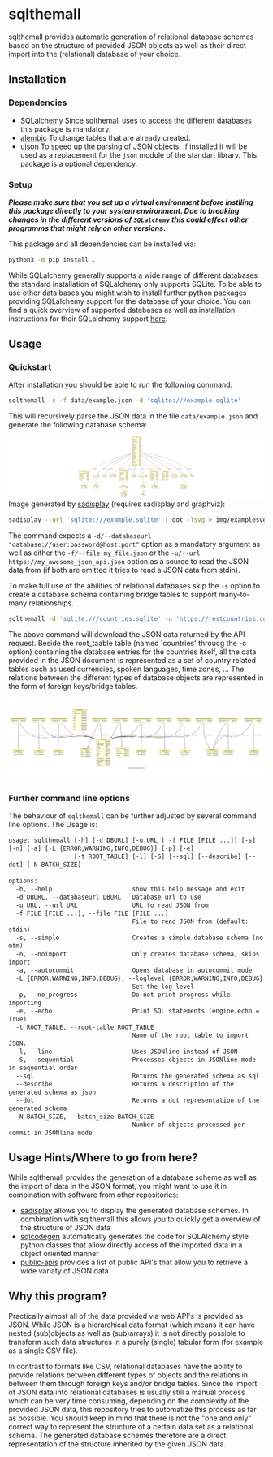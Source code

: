 # sqlthemall

sqlthemall provides automatic generation of relational database schemes based on the structure of provided JSON objects as well as their direct import into the (relational) database of your choice.

## Installation

### Dependencies

- [SQLalchemy](https://www.sqlalchemy.org) Since sqlthemall uses to access the different databases this package is mandatory.
- [alembic](https://github.com/sqlalchemy/alembic) To change tables that are already created.
- [ujson](https://github.com/ultrajson/ultrajson) To speed up the parsing of JSON objects. If installed it will be used as a replacement for the `json` module of the standart library. This package is a optional dependency.

### Setup

***Please make sure that you set up a virtual environment before instlling
this package directly to your system environment. Due to breaking changes in
the different versions of `SQLalchemy` this could effect other programms that
might rely on other versions.***

This package and all dependencies can be installed via:
```bash
python3 -m pip install .
```

While SQLalchemy generally supports a wide range of different databases the standard installation of SQLalchemy only supports SQLite. To be able to use other data bases you might wish to install further python packages providing SQLalchemy support for the database of your choice. You can find a quick overview of supported databases as well as installation instructions for their SQLalchemy support [here](https://apache-superset.readthedocs.io/en/latest/installation.html#database-dependencies).

## Usage

### Quickstart

After installation you should be able to run the following command:

```bash
sqlthemall -s -f data/example.json -d 'sqlite:///example.sqlite'
```
This will recursively parse the JSON data in the file `data/example.json` and generate the following database schema:

![simple schema](img/example.svg)
Image generated by [sadisplay](https://github.com/GoodRx/sadisplay) (requires sadisplay and graphviz):

```bash
sadisplay --url 'sqlite:///example.sqlite' | dot -Tsvg > img/examplesvg.
```

The command expects a `-d/--databaseurl "database://user:password@host:port"` option as a mandatory argument as well as either the `-f/--file my_file.json` or the `-u/--url https://my_awesome_json_api.json` option as a source to read the JSON data from (if both are omitted it tries to read a JSON data from stdin).

To make full use of the abilities of relational databases skip the `-s` option to create a database schema containing bridge tables to support many-to-many relationships.

```bash
sqlthemall -d 'sqlite:///countries.sqlite' -u 'https://restcountries.com/v2/all' -t 'countries'
```

The above command will download the JSON data returned by the API request. Beside the root_taable table (named 'countries' throucg the -c option) containing the database entries for the countries itself, all the data provided in the JSON document is represented as a set of country related tables such as used currencies, spoken languages, time zones, ... The relations between the different types of database objects are represented in the form of foreign keys/bridge tables. 

![restcountries database schema](img/countries.svg)

### Further command line options

The behaviour of `sqlthemall` can be further adjusted by several command line options. The Usage is:

```
usage: sqlthemall [-h] [-d DBURL] [-u URL | -f FILE [FILE ...]] [-s] [-n] [-a] [-L {ERROR,WARNING,INFO,DEBUG}] [-p] [-e]
                  [-t ROOT_TABLE] [-l] [-S] [--sql] [--describe] [--dot] [-N BATCH_SIZE]

options:
  -h, --help                      show this help message and exit
  -d DBURL, --databaseurl DBURL   Database url to use
  -u URL, --url URL               URL to read JSON from
  -f FILE [FILE ...], --file FILE [FILE ...]
                                  File to read JSON from (default: stdin)
  -s, --simple                    Creates a simple database schema (no mtm)
  -n, --noimport                  Only creates database schema, skips import
  -a, --autocommit                Opens database in autocommit mode
  -L {ERROR,WARNING,INFO,DEBUG}, --loglevel {ERROR,WARNING,INFO,DEBUG}
                                  Set the log level
  -p, --no_progress               Do not print progress while importing
  -e, --echo                      Print SQL statements (engine.echo = True)
  -t ROOT_TABLE, --root-table ROOT_TABLE
                                  Name of the root table to import JSON.
  -l, --line                      Uses JSONline instead of JSON
  -S, --sequential                Processes objects in JSONline mode in sequential order
  --sql                           Returns the generated schema as sql
  --describe                      Returns a description of the generated schema as json
  --dot                           Returns a dot representation of the generated schema
  -N BATCH_SIZE, --batch_size BATCH_SIZE
                                  Number of objects processed per commit in JSONline mode

```

## Usage Hints/Where to go from here?

While sqlthemall provides the generation of a database scheme as well as the import of data in the JSON format, you might want to use it in combination with software from other repositories:

- [sadisplay](https://github.com/GoodRx/sadisplay) allows you to display the generated database schemes. In combination with sqlthemall this allows you to quickly get a overview of the structure of JSON data
- [sqlcodegen](https://github.com/agronholm/sqlacodegen) automatically generates the code for SQLAlchemy style python classes that allow directly access of the imported data in a object oriented manner
- [public-apis](https://github.com/public-apis/public-apis) provides a list of public API's that allow you to retrieve a wide variaty of JSON data

## Why this program?

Practically almost all of the data provided via web API's is provided as JSON. While JSON is a hierarchical data format (which means it can have nested (sub)objects as well as (sub)arrays) it is not directly possible to transform such data structures in a purely (single) tabular form (for example as a single CSV file).

In contrast to formats like CSV, relational databases have the ability to provide relations between different types of objects and the relations in between them through foreign keys and/or bridge tables.
Since the import of JSON data into relational databases is usually still a manual process which can be very time consuming, depending on the complexity of the provided JSON data, this repository tries to automatize this process as far as possible. You should keep in mind that there is not the "one and only" correct way to represent the structure of a certain data set as a relational schema. The generated database schemes therefore are a direct representation of the structure inherited by the given JSON data.
